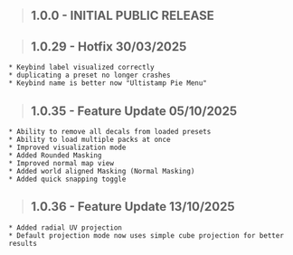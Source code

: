 >## 1.0.0 - INITIAL PUBLIC RELEASE



>## 1.0.29 - Hotfix 30/03/2025
    * Keybind label visualized correctly
    * duplicating a preset no longer crashes
    * Keybind name is better now "Ultistamp Pie Menu"


>## 1.0.35 - Feature Update 05/10/2025
    * Ability to remove all decals from loaded presets
    * Ability to load multiple packs at once
    * Improved visualization mode
    * Added Rounded Masking
    * Improved normal map view
    * Added world aligned Masking (Normal Masking)
    * Added quick snapping toggle

>## 1.0.36 - Feature Update 13/10/2025
    * Added radial UV projection
    * Default projection mode now uses simple cube projection for better results